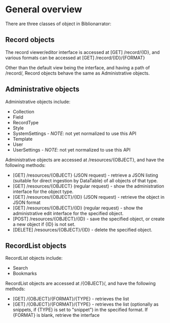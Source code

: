 General overview
================

There are three classes of object in Biblionarrator:

Record objects
-------------

The record viewer/editor interface is accessed at [GET] /record/{ID}, and various
formats can be accessed at [GET] /record/{ID}/{FORMAT}

Other than the default view being the interface, and having a path of /record/,
Record objects behave the same as Administrative objects.

Administrative objects
---------------------

Administrative objects include:

* Collection
* Field
* RecordType
* Style
* SystemSettings - *NOTE*: not yet normalized to use this API
* Template
* User
* UserSettings - *NOTE*: not yet normalized to use this API


Administrative objects are accessed at /resources/{OBJECT}, and have
the following methods:

* [GET] /resources/{OBJECT} (JSON request) - retrieve a JSON listing (suitable
  for direct ingestion by DataTable) of all objects of that type.
* [GET] /resources/{OBJECT} (regular request) - show the administration interface
  for the object type.
* [GET] /resources/{OBJECT}/{ID} (JSON request) - retrieve the object in JSON
  format
* [GET] /resources/{OBJECT}/{ID} (regular request) - show the administrative edit
  interface for the specified object.
* [POST] /resources/{OBJECT}/{ID} - save the specified object, or create a new
  object if {ID} is not set.
* [DELETE] /resources/{OBJECT}/{ID} - delete the specified object.

RecordList objects
-----------------

RecordList objects include:

* Search
* Bookmarks

RecordList objects are accessed at /{OBJECT}/, and have the following methods:

* [GET] /{OBJECT}/{FORMAT}/{TYPE} - retrieves the list
* [GET] /{OBJECT}/{FORMAT}/{TYPE} - retrieves the list (optionally as
  snippets, if {TYPE} is set to "snippet") in the specified format. If {FORMAT}
  is blank, retrieve the interface
